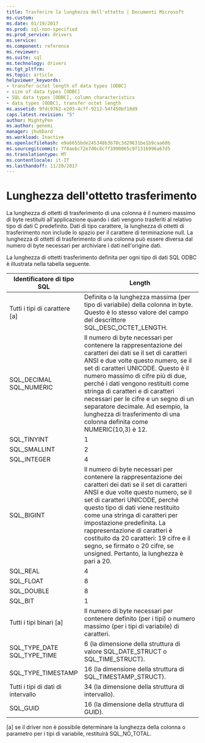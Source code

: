 ```yaml
---
title: Trasferire la lunghezza dell'ottetto | Documenti Microsoft
ms.custom: 
ms.date: 01/19/2017
ms.prod: sql-non-specified
ms.prod_service: drivers
ms.service: 
ms.component: reference
ms.reviewer: 
ms.suite: sql
ms.technology: drivers
ms.tgt_pltfrm: 
ms.topic: article
helpviewer_keywords:
- transfer octet length of data types [ODBC]
- size of data types [ODBC]
- SQL data types [ODBC], column characteristics
- data types [ODBC], transfer octet length
ms.assetid: 9fdc9762-e203-4cff-9212-54f450bf18d9
caps.latest.revision: "5"
author: MightyPen
ms.author: genemi
manager: jhubbard
ms.workload: Inactive
ms.openlocfilehash: e9a6655bde245348b3b70c3d29631be1b9caa60b
ms.sourcegitcommit: 7f8aebc72e7d0c8cff3990865c9f1316996a67d5
ms.translationtype: MT
ms.contentlocale: it-IT
ms.lasthandoff: 11/20/2017
---
```

# <a name="transfer-octet-length"></a>Lunghezza dell'ottetto trasferimento
La lunghezza di ottetti di trasferimento di una colonna è il numero massimo di byte restituiti all'applicazione quando i dati vengono trasferiti al relativo tipo di dati C predefinito. Dati di tipo carattere, la lunghezza di ottetti di trasferimento non include lo spazio per il carattere di terminazione null. La lunghezza di ottetti di trasferimento di una colonna può essere diversa dal numero di byte necessari per archiviare i dati nell'origine dati.  
  
 La lunghezza di ottetti trasferimento definita per ogni tipo di dati SQL ODBC è illustrata nella tabella seguente.  
  
|Identificatore di tipo SQL|Length|  
|-------------------------|------------|  
|Tutti i tipi di carattere [a]|Definita o la lunghezza massima (per tipo di variabile) della colonna in byte. Questo è lo stesso valore del campo del descrittore SQL_DESC_OCTET_LENGTH.|  
|SQL_DECIMAL<br />SQL_NUMERIC|Il numero di byte necessari per contenere la rappresentazione dei caratteri dei dati se il set di caratteri ANSI e due volte questo numero, se il set di caratteri UNICODE. Questo è il numero massimo di cifre più di due, perché i dati vengono restituiti come stringa di caratteri e di caratteri necessari per le cifre e un segno di un separatore decimale. Ad esempio, la lunghezza di trasferimento di una colonna definita come NUMERIC(10,3) è 12.|  
|SQL_TINYINT|1|  
|SQL_SMALLINT|2|  
|SQL_INTEGER|4|  
|SQL_BIGINT|Il numero di byte necessari per contenere la rappresentazione dei caratteri dei dati se il set di caratteri ANSI e due volte questo numero, se il set di caratteri UNICODE, perché questo tipo di dati viene restituito come una stringa di caratteri per impostazione predefinita. La rappresentazione di caratteri è costituito da 20 caratteri: 19 cifre e il segno, se firmato o 20 cifre, se unsigned. Pertanto, la lunghezza è pari a 20.|  
|SQL_REAL|4|  
|SQL_FLOAT|8|  
|SQL_DOUBLE|8|  
|SQL_BIT|1|  
|Tutti i tipi binari [a]|Il numero di byte necessari per contenere definito (per i tipi) o numero massimo (per i tipi di variabile) di caratteri.|  
|SQL_TYPE_DATE<br />SQL_TYPE_TIME|6 (la dimensione della struttura di valore SQL_DATE_STRUCT o SQL_TIME_STRUCT).|  
|SQL_TYPE_TIMESTAMP|16 (la dimensione della struttura di SQL_TIMESTAMP_STRUCT).|  
|Tutti i tipi di dati di intervallo|34 (la dimensione della struttura di intervallo).|  
|SQL_GUID|16 (la dimensione della struttura di GUID).|  
  
 [a] se il driver non è possibile determinare la lunghezza della colonna o parametro per i tipi di variabile, restituirà SQL_NO_TOTAL.
